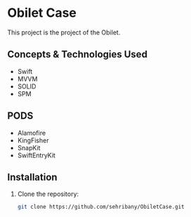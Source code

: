 # Obilet Case

This project is the project of the Obilet.

## Concepts & Technologies Used
- Swift
- MVVM
- SOLID
- SPM
  
## PODS
- Alamofire
- KingFisher
- SnapKit
- SwiftEntryKit

## Installation

1. Clone the repository:
   ```bash
   git clone https://github.com/sehribany/ObiletCase.git
  

